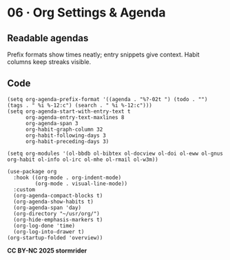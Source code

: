 # 06 · Org Settings & Agenda
    
## Readable agendas

Prefix formats show times neatly; entry snippets give context. Habit columns keep streaks visible.

## Code

```
(setq org-agenda-prefix-format '((agenda . "%?-02t ") (todo . "") (tags . " %i %-12:c") (search . " %i %-12:c")))
(setq org-agenda-start-with-entry-text t
      org-agenda-entry-text-maxlines 8
      org-agenda-span 3
      org-habit-graph-column 32
      org-habit-following-days 3
      org-habit-preceding-days 3)

(setq org-modules '(ol-bbdb ol-bibtex ol-docview ol-doi ol-eww ol-gnus org-habit ol-info ol-irc ol-mhe ol-rmail ol-w3m))

(use-package org
  :hook ((org-mode . org-indent-mode)
         (org-mode . visual-line-mode))
  :custom
  (org-agenda-compact-blocks t)
  (org-agenda-show-habits t)
  (org-agenda-span 'day)
  (org-directory "~/usr/org/")
  (org-hide-emphasis-markers t)
  (org-log-done 'time)
  (org-log-into-drawer t)
(org-startup-folded 'overview))
```

**CC BY-NC 2025 stormrider**

